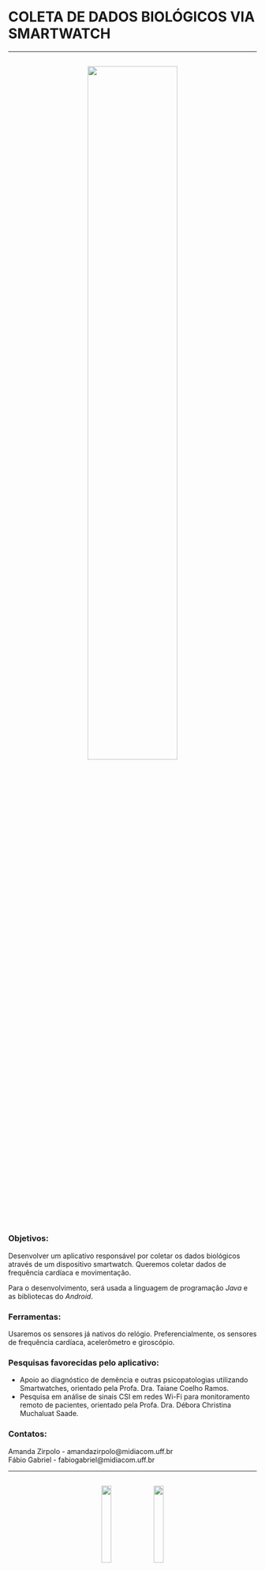 <h1> COLETA DE DADOS BIOLÓGICOS VIA SMARTWATCH </h1>
<hr>
<h2 align="center"> <img = src="https://github.com/amandazirpolo/coleta_smartwatch/assets/123826914/053a9fa8-e32c-4509-813e-3457f1b391c7" width=60%></h2>

<!-- Objetivos do app -->
<h3>Objetivos:</h3>
Desenvolver um aplicativo responsável por coletar os dados biológicos através de um dispositivo smartwatch. Queremos coletar dados de frequência cardíaca e movimentação.

Para o desenvolvimento, será usada a linguagem de programação <i>Java</i> e as bibliotecas do <i>Android</i>.

<!-- Sensores utilizados -->
<h3>Ferramentas:</h3>
Usaremos os sensores já nativos do relógio. Preferencialmente, os sensores de frequência cardíaca, acelerômetro e giroscópio.

<!-- Pesquisas favorecidas pelo app -->
<h3>Pesquisas favorecidas pelo aplicativo:</h3>
<ul>
  <li>Apoio ao diagnóstico de demência e outras psicopatologias utilizando Smartwatches, orientado pela Profa. Dra. Taiane Coelho Ramos. </li>
  <li>Pesquisa em análise de sinais CSI em redes Wi-Fi para monitoramento remoto de pacientes, orientado pela Profa. Dra. Débora Christina Muchaluat Saade.</li>
</ul>

<!-- Contatos -->
<h3>Contatos:</h3>
Amanda Zirpolo - amandazirpolo@midiacom.uff.br
<br>
Fábio Gabriel - fabiogabriel@midiacom.uff.br 

<!-- Imagens -->
<hr>
<h2 align="center"> <img = src="https://github.com/amandazirpolo/coleta_smartwatch/assets/123826914/6981edbe-b066-4540-8b39-8a3a380b9301" width=20%> <img = src="https://github.com/amandazirpolo/coleta_smartwatch/assets/123826914/c1944c8f-1ab2-4d3c-9787-143d28642244" width=20%</h2>
